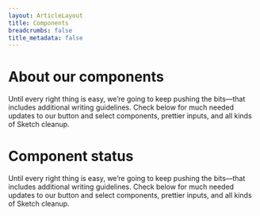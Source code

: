 ```yaml
---
layout: ArticleLayout
title: Components
breadcrumbs: false
title_metadata: false
---
```

# About our components
Until every right thing is easy, we’re going to keep pushing the bits—that includes additional writing guidelines. Check below for much needed updates to our button and select components, prettier inputs, and all kinds of Sketch cleanup.

# Component status
Until every right thing is easy, we’re going to keep pushing the bits—that includes additional writing guidelines. Check below for much needed updates to our button and select components, prettier inputs, and all kinds of Sketch cleanup.
